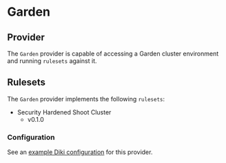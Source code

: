# Garden

## Provider

The `Garden` provider is capable of accessing a Garden cluster environment and running `rulesets` against it.

## Rulesets

The `Garden` provider implements the following `rulesets`:
- Security Hardened Shoot Cluster
    - v0.1.0

### Configuration

See an [example Diki configuration](../../example/config/garden.yaml) for this provider.
